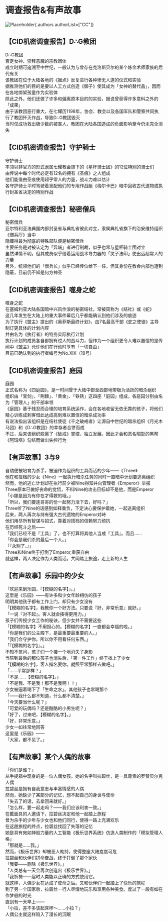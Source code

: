 # 调查报告&有声故事  
![Placeholder](){.authors authorList=["CC"]}    
  
## 【CID机密调查报告】D∴G教团  
D∴G教团  
否定女神、崇拜恶魔的宗教团体  
成立时期可追溯至中世纪，一般认为与曾存在克洛斯贝尔的某个炼金术师家族的后代有关  
该教团在位于大陆各地的《据点》反复进行各种惨无人道的仪式和实验  
据推测他们的目的是要以人工方式创造《御子》使其成为「女神的替代品」，因而在各地绑架孩童作为实验体  
除此之外，他们还做了许多和偏离原本目的的实验，据说曾获得许多意料之外的「成果」  
由于该教团恶行重大，在七耀历1198年，协会、教会以及各国军队和警察共同执行了教团歼灭作战，导致D∴G教团毁灭  
当时仅成功救出极少数的被害人，教团在大陆各国造成的负面影响至今仍未完全消失  
  
  
## 【CID机密调查报告】守护骑士  
守护骑士  
率领以非官方的形式隶属七耀教会旗下的《星杯骑士团》的12位特别的骑士们  
由传说中每个时代必定有12名的拥有《圣痕》之人组成  
他们能借由圣痕使用超乎常人的力量，战斗力难以估计  
各守护骑士平时驾驶着发配他们的专用作战艇《梅尔卡巴》暗中回收古代遗物或执行封圣省决定的特别作战  
  
  
## 【CID机密调查报告】秘密僧兵  
秘密僧兵  
亚尔特利亚法典国内部封圣省与典礼省彼此对立，隶属典礼省旗下的治安维持组织《僧兵厅》当中  
隐藏得最为彻底的特殊部队便是秘密僧兵  
主要任务是对被认定为「异端」者进行制裁，似乎也常与星杯骑士团对立  
虽然详情不明，但其成员似乎借着运用战术导力器的「灵子法印」使出远超常人的力量  
另外，统领他们的「僧兵长」似乎已经传位给下一任。但其身份在教会内部也遭到隐蔽，目前仍不知是何方神圣  
  
  
## 【CID机密调查报告】噬身之蛇  
噬身之蛇  
在塞姆利亚大陆各国暗中兴风作浪的秘密结社，常被简称为《结社》或《蛇》  
这几年发生在大陆上的重大事件幕后几乎都能确认到他们涉及的痕迹  
为了执行《盟主》提出的《奥菲斯最终计划》，由7名最高干部《蛇之使徒》主导制订更具体的计划内容  
并由名为《执行者》的特务实际执行计划  
执行计划的成员各自都拥有过人的战斗力，但作为一个组织更令人难以置信的是传闻中《盟主》允许他们在行动时享有「一切自由」  
目前已确认到的执行者编号为No.ⅪⅩ（19号）  
    
  
## 【CID机密调查报告】庭园  
庭园  
正式名称为《四庭园》，是一时间曾于大陆中部至西部地带极为活跃的暗杀组织  
组织由「宝剑」、「荆棘」、「黄金」、「铁锈」这四座「庭园」组成，各庭园分别由名为「管理人」的干部率领  
《庭园》基于残忍而合理的培育系统运作，会在各地收留无依无靠的孩子，将他们精心训练成刺客借此达成高到难以置信的暗杀成功率  
有说法指出该组织是在结社使徒《千之破戒者》让源自中世纪的暗杀组织《月光木马团》和《D∴G教团》的幸存者合饼而成  
不过，后来该组织脱离了《破戒》掌控，独立发展。因此才会和恶名昭彰的黑帮《阿玛塔》勾结而做出失控行为  
  
  
## 【有声故事】3与9  
自幼便被培育为杀手，被迫作为组织的工具而活的少年——《Three》  
他在和搭档的少女《Nine》一起执行暗杀任务的同时一直暗中计划要逃离组织  
然而，他的逃亡计划却在执行前夕被Nine得知并向管理者《Emperor》举报  
Three原本已做好丧命的觉悟，不料Nine的攻击目标却不是他，而是Emperor  
「小娜是因为有你在才得救的哦。」  
「所以，我们要连哥哥的份一起努力活下去，好吗？」  
Three听了Nine的话感到如释重负，下定决心要保护着她，一起逃离组织  
后来，两人再次与持有强大古代遗物的Emperor对峙  
他们用尽所有智谋与招式，靠着对搭档的信赖努力顽抗  
在历经死斗之后——  
「我们已经不是『工具』了，也不打算将其他人当成『工具』。而且……  
「你会是我们杀的最后一个人。」  
「『永别了。』」  
Three和Nine终于打倒了Emperor,重获自由  
就这样，两人决定作为人类而活。共同踏上旅途，走上新的人生  
  
  
## 【有声故事】乐园中的少女  
「欢迎来到乐园，『【模糊的名字】』。」  
这里是《乐园》——有许多和少女年龄相仿的孩子  
明明其他孩子都有工作上门，却只有少女没有  
「【模糊的名字】，我教你一个好方法。只要说『好，非常乐意』就好。」  
「一说『对不起』。客人就会揍得更用力。」  
孩子们传授少女工作的秘诀，但少女并不需要这些  
「【模糊的名字】不用担心的。【模糊的名字】一直都会幸福的啦。」  
「你是我们的公主殿下，是最重要最重要的人。」  
「我们会守护你。所以你不用看任何东西。」  
「『【模糊的名字】』。」  
不知不觉间，孩子们一个接一个地消失了身影  
当陪到最后的那位孩子也消失后，「第一件工作」终于找上了少女  
「【模糊的名字】，客人指名要你。就照平常那样去做吧。」  
「……平常那样？」  
「不是……【模糊的名字】。」  
「不是我、不是我！那不是我啊！！」  
少女被逼着喝下了「生命之水」。其他孩子也常喝那个  
「——我什么都不知道，什么都不清楚。」  
「今天要当什么呢？」  
「可爱的玩偶吗？还是酷酷的小男生呢？」  
「好了，过来吧，【模糊的名字】。」  
「好，非常乐意。」  
少女一如往常地回答  
这里是《乐园》——  
「大家，都不见了。」  
  
  
## 【有声故事】某个人偶的故事  
「你们是谁？」  
从手提箱中现身的是一位人偶女孩。她的名字叫拉碧丝，是一具尊贵的罗赞贝尔克人偶  
拉碧丝是拥有自我意志与丰富情感的人偶  
然而，她缺少了某部分的记忆，想不起自己的身世与使命  
「失去了的话，去拿回来就好。」  
「怎么样，要一起走吗？——我们应该利害一致。」  
在戴面具的人邀请下，拉碧丝决定和他一起踏上旅程  
曾为杀手的少年与少女也和他们同行，使得一路上充满欢乐  
在这趟旅程的终点，拉碧丝找回了失落的记忆  
她是具有宛如神般力量的人工智能《极乐世界系统》仿造人类制作的「模拟管理人格」  
「那就是……我。」  
然而，《极乐世界》却被恶人劫持，使得整座大陆岌岌可危  
拉碧丝和伙伴们拼命奋战，终于打倒了那个家伙  
「我要——删除《极乐世界》。」  
「人类总有一天会再次创造出《极乐世界》。」  
「我祈祷——届时人类能以正确的方式使用它。  
就这样，人偶少女在达成了使命之后。又和伙伴们一起踏上了快乐的旅程  
到了另一个国家后，拉碧丝一行人尽情地玩乐和享用各种美食。度过了一段有如在作梦般的时光  
直到有一天早上——  
「小拉，差不多该起床啰～……小拉？」  
人偶公主就这样陷入了漫长的沉眠  
